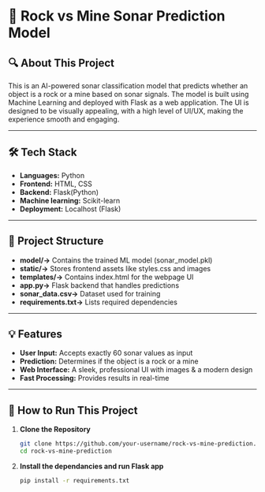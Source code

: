 # 🚀 Rock vs Mine Sonar Prediction Model

## 🔍 About This Project
This is an AI-powered sonar classification model that predicts whether an object is a rock or a mine based on sonar signals. The model is built using Machine Learning and deployed with Flask as a web application. The UI is designed to be visually appealing, with a high level of UI/UX, making the experience smooth and engaging.

---

## 🛠 Tech Stack
- **Languages:** Python  
- **Frontend:** HTML, CSS 
- **Backend:** Flask(Python) 
- **Machine learning:** Scikit-learn  
- **Deployment:**  Localhost (Flask)  

---

## 📂 Project Structure
- **model/->** Contains the trained ML model (sonar_model.pkl) 
- **static/->** Stores frontend assets like styles.css and images
- **templates/->**  Contains index.html for the webpage UI
- **app.py->** Flask backend that handles predictions 
- **sonar_data.csv->** Dataset used for training
- **requirements.txt->** Lists required dependencies

---

## 💡 Features
- **User Input:** Accepts exactly 60 sonar values as input
- **Prediction:** Determines if the object is a rock or a mine
- **Web Interface:** A sleek, professional UI with images & a modern design
- **Fast Processing:** Provides results in real-time

---

## 🚀 How to Run This Project
1. **Clone the Repository**  
   ```bash
   git clone https://github.com/your-username/rock-vs-mine-prediction.git
   cd rock-vs-mine-prediction

2. **Install the dependancies and run Flask app**  
   ```bash
   pip install -r requirements.txt






